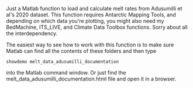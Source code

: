 Just a Matlab function to load and calculate melt rates from Adusumilli et al's 2020 dataset. This function requires Antarctic Mapping Tools, and depending on which data you're plotting, you might also need my BedMachine, ITS_LIVE, and Climate Data Toolbox functions. Sorry about all the interdependency. 

The easiest way to see how to work with this function is to make sure Matlab can find all the contents of these folders and then type 

    showdemo melt_data_adusumilli_documentation

into the Matlab command window. Or just find the melt_data_adusumilli_documentation.html file and open it in a browser. 

